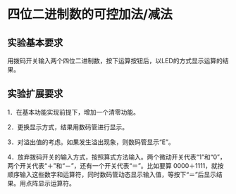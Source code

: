 # 四位二进制数的可控加法/减法

## 实验基本要求

用拨码开关输入两个四位二进制数，按下运算按钮后，以LED的方式显示运算的结果。

## 实验扩展要求

1．在基本功能实现前提下，增加一个清零功能。

2．更换显示方式，结果用数码管进行显示。

3．对溢出值的考虑。如果发生溢出现象，则数码管显示“E”。

4．放弃拨码开关的输入方式，按照算式方法输入。两个微动开关代表“1”和“0”，两个开关代表“＋”和“－”，还有一个开关代表“＝”。比如要算 0000＋1111，就按顺序输入这些数字和运算符，同时数码管动态显示输入值，等按下“＝”后显示结果。用点阵显示运算符。